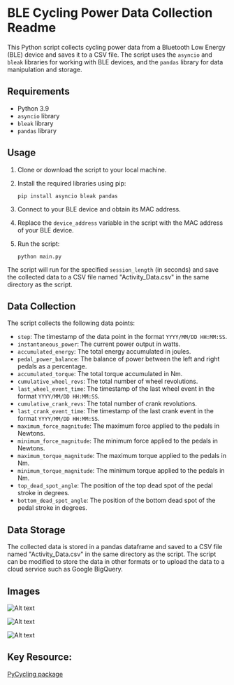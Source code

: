 # BLE Cycling Power Data Collection Readme

This Python script collects cycling power data from a Bluetooth Low Energy (BLE) device and saves it to a CSV file. The script uses the `asyncio` and `bleak` libraries for working with BLE devices, and the `pandas` library for data manipulation and storage.

## Requirements

- Python 3.9
- `asyncio` library
- `bleak` library
- `pandas` library

## Usage

1. Clone or download the script to your local machine.
2. Install the required libraries using pip:

    ```
    pip install asyncio bleak pandas
    ```

3. Connect to your BLE device and obtain its MAC address.
4. Replace the `device_address` variable in the script with the MAC address of your BLE device.
5. Run the script:

    ```
    python main.py
    ```

The script will run for the specified `session_length` (in seconds) and save the collected data to a CSV file named "Activity_Data.csv" in the same directory as the script.

## Data Collection

The script collects the following data points:

- `step`: The timestamp of the data point in the format `YYYY/MM/DD HH:MM:SS`.
- `instantaneous_power`: The current power output in watts.
- `accumulated_energy`: The total energy accumulated in joules.
- `pedal_power_balance`: The balance of power between the left and right pedals as a percentage.
- `accumulated_torque`: The total torque accumulated in Nm.
- `cumulative_wheel_revs`: The total number of wheel revolutions.
- `last_wheel_event_time`: The timestamp of the last wheel event in the format `YYYY/MM/DD HH:MM:SS`.
- `cumulative_crank_revs`: The total number of crank revolutions.
- `last_crank_event_time`: The timestamp of the last crank event in the format `YYYY/MM/DD HH:MM:SS`.
- `maximum_force_magnitude`: The maximum force applied to the pedals in Newtons.
- `minimum_force_magnitude`: The minimum force applied to the pedals in Newtons.
- `maximum_torque_magnitude`: The maximum torque applied to the pedals in Nm.
- `minimum_torque_magnitude`: The minimum torque applied to the pedals in Nm.
- `top_dead_spot_angle`: The position of the top dead spot of the pedal stroke in degrees.
- `bottom_dead_spot_angle`: The position of the bottom dead spot of the pedal stroke in degrees.

## Data Storage

The collected data is stored in a pandas dataframe and saved to a CSV file named "Activity_Data.csv" in the same directory as the script. The script can be modified to store the data in other formats or to upload the data to a cloud service such as Google BigQuery.

## Images

![Alt text](https://github.com/redbackoperations/data-analysis/blob/main/Trimester_1_2023/Project%2011%20FIT%20File%20Handling%20and%20Data%20Pipeline/Wahoo_Kickr_Connection/Images/IMG_6064.JPG "Example image 1")

![Alt text](https://github.com/redbackoperations/data-analysis/blob/main/Trimester_1_2023/Project%2011%20FIT%20File%20Handling%20and%20Data%20Pipeline/Wahoo_Kickr_Connection/Images/IMG_6066.JPG "Example image 2")

![Alt text](https://github.com/redbackoperations/data-analysis/blob/main/Trimester_1_2023/Project%2011%20FIT%20File%20Handling%20and%20Data%20Pipeline/Wahoo_Kickr_Connection/Images/IMG_6068.JPG "Example image 3")


## Key Resource:

[PyCycling package](https://pypi.org/project/pycycling/#description)
